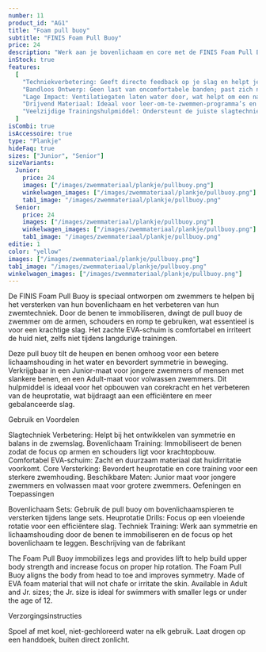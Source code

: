 ```yaml
---
number: 11
product_id: "AG1"
title: "Foam pull buoy"
subtitle: "FINIS Foam Pull Buoy"
price: 24
description: "Werk aan je bovenlichaam en core met de FINIS Foam Pull Buoy. Deze pull buoy immobiliseert de benen, waardoor je focus volledig op de armen en schouders ligt en je techniek en heuprotatie verbetert. Verkrijgbaar in maten voor zowel volwassenen als kinderen."
inStock: true
features:
  [
    "Techniekverbetering: Geeft directe feedback op je slag en helpt je gelijkmatige druk te behouden.",
    "Bandloos Ontwerp: Geen last van oncomfortabele banden; past zich natuurlijk aan de hand aan.",
    "Lage Impact: Ventilatiegaten laten water door, wat helpt om een natuurlijk watergevoel te behouden.",
    "Drijvend Materiaal: Ideaal voor leer-om-te-zwemmen-programma’s en openwaterzwemmen, want de peddels blijven drijven.",
    "Veelzijdige Trainingshulpmiddel: Ondersteunt de juiste slagtechniek voor alle vier de zwemslagen.",
  ]
isCombi: true
isAccessoire: true
type: "Plankje"
hideFaq: true
sizes: ["Junior", "Senior"]
sizeVariants:
  Junior:
    price: 24
    images: ["/images/zwemmateriaal/plankje/pullbuoy.png"]
    winkelwagen_images: ["/images/zwemmateriaal/plankje/pullbuoy.png"]
    tab1_image: "/images/zwemmateriaal/plankje/pullbuoy.png"
  Senior:
    price: 24
    images: ["/images/zwemmateriaal/plankje/pullbuoy.png"]
    winkelwagen_images: ["/images/zwemmateriaal/plankje/pullbuoy.png"]
    tab1_image: "/images/zwemmateriaal/plankje/pullbuoy.png"
editie: 1
color: "yellow"
images: ["/images/zwemmateriaal/plankje/pullbuoy.png"]
tab1_image: "/images/zwemmateriaal/plankje/pullbuoy.png"
winkelwagen_images: ["/images/zwemmateriaal/plankje/pullbuoy.png"]
---
```


De FINIS Foam Pull Buoy is speciaal ontworpen om zwemmers te helpen bij het versterken van hun bovenlichaam en het verbeteren van hun zwemtechniek. Door de benen te immobiliseren, dwingt de pull buoy de zwemmer om de armen, schouders en romp te gebruiken, wat essentieel is voor een krachtige slag. Het zachte EVA-schuim is comfortabel en irriteert de huid niet, zelfs niet tijdens langdurige trainingen.

Deze pull buoy tilt de heupen en benen omhoog voor een betere lichaamshouding in het water en bevordert symmetrie in beweging. Verkrijgbaar in een Junior-maat voor jongere zwemmers of mensen met slankere benen, en een Adult-maat voor volwassen zwemmers. Dit hulpmiddel is ideaal voor het opbouwen van corekracht en het verbeteren van de heuprotatie, wat bijdraagt aan een efficiëntere en meer gebalanceerde slag.

Gebruik en Voordelen

Slagtechniek Verbetering: Helpt bij het ontwikkelen van symmetrie en balans in de zwemslag.
Bovenlichaam Training: Immobiliseert de benen zodat de focus op armen en schouders ligt voor krachtopbouw.
Comfortabel EVA-schuim: Zacht en duurzaam materiaal dat huidirritatie voorkomt.
Core Versterking: Bevordert heuprotatie en core training voor een sterkere zwemhouding.
Beschikbare Maten: Junior maat voor jongere zwemmers en volwassen maat voor grotere zwemmers.
Oefeningen en Toepassingen

Bovenlichaam Sets: Gebruik de pull buoy om bovenlichaamspieren te versterken tijdens lange sets.
Heuprotatie Drills: Focus op een vloeiende rotatie voor een efficiëntere slag.
Techniek Training: Werk aan symmetrie en lichaamshouding door de benen te immobiliseren en de focus op het bovenlichaam te leggen.
Beschrijving van de fabrikant

The Foam Pull Buoy immobilizes legs and provides lift to help build upper body strength and increase focus on proper hip rotation. The Foam Pull Buoy aligns the body from head to toe and improves symmetry. Made of EVA foam material that will not chafe or irritate the skin. Available in Adult and Jr. sizes; the Jr. size is ideal for swimmers with smaller legs or under the age of 12.

Verzorgingsinstructies

Spoel af met koel, niet-gechloreerd water na elk gebruik.
Laat drogen op een handdoek, buiten direct zonlicht.

